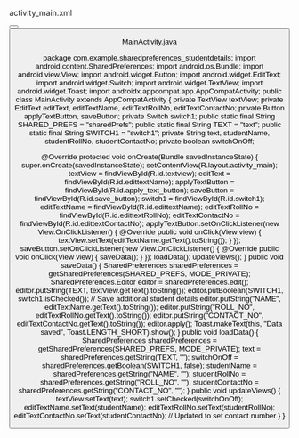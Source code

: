 activity_main.xml

<?xml version="1.0" encoding="utf-8"?>
<LinearLayout xmlns:android="http://schemas.android.com/apk/res/android"
xmlns:app="http://schemas.android.com/apk/res-auto"
xmlns:tools="http://schemas.android.com/tools"
android:layout_width="match_parent"
android:layout_height="match_parent"
android:background="#85A59E"
android:orientation="vertical"
tools:context="com.example.sharedpreferences_studentdetails.MainActivity">
<TextView
android:id="@+id/textview"
android:layout_width="match_parent"
android:layout_height="wrap_content"
android:background="#000000"
android:gravity="center_horizontal"
android:textColor="@color/white"
android:textSize="30sp"
tools:text="Your text" />
<!-- New EditText fields for student details -->
<EditText
android:id="@+id/edittextName"
android:layout_width="match_parent"
android:layout_height="wrap_content"
android:layout_marginTop="20sp"
android:hint="Enter Name" />
<EditText
android:id="@+id/edittextRollNo"
android:layout_width="match_parent"
android:layout_height="wrap_content"
android:layout_marginTop="20sp"
android:hint="Enter Reg No" />
<EditText
android:id="@+id/edittextContactNo"
android:layout_width="match_parent"
android:layout_height="wrap_content"
android:layout_marginTop="20sp"
android:hint="Enter Contact Number" />
<Button
android:id="@+id/apply_text_button"
android:layout_width="wrap_content"
android:layout_height="wrap_content"
android:layout_gravity="center_horizontal"
android:text="apply text" />
<Switch
android:id="@+id/switch1"
android:layout_width="wrap_content"
android:layout_height="wrap_content"
android:layout_gravity="center_horizontal" />
<Button
android:id="@+id/save_button"
android:layout_width="wrap_content"
android:layout_height="wrap_content"
android:layout_gravity="center_horizontal"
android:text="save data" />
</LinearLayout>


MainActivity.java

package com.example.sharedpreferences_studentdetails;
import android.content.SharedPreferences;
import android.os.Bundle;
import android.view.View;
import android.widget.Button;
import android.widget.EditText;
import android.widget.Switch;
import android.widget.TextView;
import android.widget.Toast;
import androidx.appcompat.app.AppCompatActivity;
public class MainActivity extends AppCompatActivity {
private TextView textView;
private EditText editText, editTextName, editTextRollNo, editTextContactNo;
private Button applyTextButton, saveButton;
private Switch switch1;
public static final String SHARED_PREFS = "sharedPrefs";
public static final String TEXT = "text";
public static final String SWITCH1 = "switch1";
private String text, studentName, studentRollNo, studentContactNo;
private boolean switchOnOff;

@Override
protected void onCreate(Bundle savedInstanceState) {
super.onCreate(savedInstanceState);
setContentView(R.layout.activity_main);
textView = findViewById(R.id.textview);
editText = findViewById(R.id.edittextName);
applyTextButton = findViewById(R.id.apply_text_button);
saveButton = findViewById(R.id.save_button);
switch1 = findViewById(R.id.switch1);
editTextName = findViewById(R.id.edittextName);
editTextRollNo = findViewById(R.id.edittextRollNo);
editTextContactNo = findViewById(R.id.edittextContactNo);
applyTextButton.setOnClickListener(new View.OnClickListener() {
@Override
public void onClick(View view) {
textView.setText(editTextName.getText().toString());
}
});
saveButton.setOnClickListener(new View.OnClickListener() {
@Override
public void onClick(View view) {
saveData();
}
});
loadData();
updateViews();
}
public void saveData() {
SharedPreferences sharedPreferences = getSharedPreferences(SHARED_PREFS,
MODE_PRIVATE);
SharedPreferences.Editor editor = sharedPreferences.edit();
editor.putString(TEXT, textView.getText().toString());
editor.putBoolean(SWITCH1, switch1.isChecked());
// Save additional student details
editor.putString("NAME", editTextName.getText().toString());
editor.putString("ROLL_NO", editTextRollNo.getText().toString());
editor.putString("CONTACT_NO", editTextContactNo.getText().toString());
editor.apply();
Toast.makeText(this, "Data saved", Toast.LENGTH_SHORT).show();
}
public void loadData() {
SharedPreferences sharedPreferences = getSharedPreferences(SHARED_PREFS,
MODE_PRIVATE);
text = sharedPreferences.getString(TEXT, "");
switchOnOff = sharedPreferences.getBoolean(SWITCH1, false);
studentName = sharedPreferences.getString("NAME", "");
studentRollNo = sharedPreferences.getString("ROLL_NO", "");
studentContactNo = sharedPreferences.getString("CONTACT_NO", ""); }
public void updateViews() {
textView.setText(text);
switch1.setChecked(switchOnOff);
editTextName.setText(studentName);
editTextRollNo.setText(studentRollNo);
editTextContactNo.setText(studentContactNo); // Updated to set contact number
}
}
